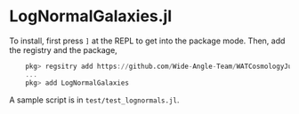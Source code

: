 # LogNormalGalaxies.jl


To install, first press `]` at the REPL to get into the package mode. Then, add the registry and the package,

```julia
	pkg> regsitry add https://github.com/Wide-Angle-Team/WATCosmologyJuliaRegistry.git
	...
	pkg> add LogNormalGalaxies
```

A sample script is in `test/test_lognormals.jl`.
